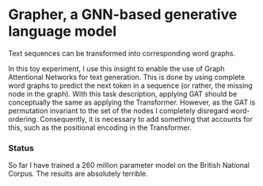 # Grapher, a GNN-based generative language model 

Text sequences can be transformed into corresponding word graphs.

In this toy experiment, I use this insight to enable the use of Graph Attentional Networks for text generation. This is done by using complete word graphs to predict the next token in a sequence (or rather, the missing node in the graph). With this task description, applying GAT should be conceptually the same as applying the Transformer. However, as the GAT is permutation invariant to the set of the nodes I completely disregard word-ordering.  Consequently, it is necessary to add something that accounts for this, such as the positional encoding in the Transformer. 

### Status

So far I have trained a 260 million parameter model on the British National Corpus. The results are absolutely terrible. 
